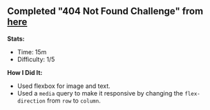 ## Completed "404 Not Found Challenge" from [here](https://devchallenges.io/challenges/wBunSb7FPrIepJZAg0sY)

**Stats:**
- Time: 15m
- Difficulty: 1/5

**How I Did It:**
- Used flexbox for image and text.
- Used a `media` query to make it responsive by changing the `flex-direction` from `row` to `column`.
